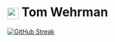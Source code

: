# <img src="https://www.gstatic.com/android/keyboard/emojikitchen/20240530/u1f409/u1f409_u1f525.png?fbx" width="26" height="26" style="vertical-align: middle;" alt="red dragon"/> Tom Wehrman

<a href="https://git.io/streak-stats"><img src="https://streak-stats.demolab.com?user=wehr-to&theme=blood&border_radius=5" alt="GitHub Streak" /></a>
